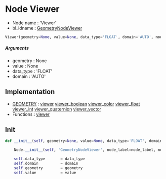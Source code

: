 # Node Viewer

- Node name : 'Viewer'
- bl_idname : [GeometryNodeViewer](https://docs.blender.org/api/current/bpy.types.GeometryNodeViewer.html)


``` python
Viewer(geometry=None, value=None, data_type='FLOAT', domain='AUTO', node_label=None, node_color=None, **kwargs)
```
##### Arguments

- geometry : None
- value : None
- data_type : 'FLOAT'
- domain : 'AUTO'

## Implementation

- [GEOMETRY](/docs/GeoNodes/socket_GEOMETRY.md) : [viewer](/docs/GeoNodes/socket_GEOMETRY.md#viewer) [viewer_boolean](/docs/GeoNodes/socket_GEOMETRY.md#viewer_boolean) [viewer_color](/docs/GeoNodes/socket_GEOMETRY.md#viewer_color) [viewer_float](/docs/GeoNodes/socket_GEOMETRY.md#viewer_float) [viewer_int](/docs/GeoNodes/socket_GEOMETRY.md#viewer_int) [viewer_quaternion](/docs/GeoNodes/socket_GEOMETRY.md#viewer_quaternion) [viewer_vector](/docs/GeoNodes/socket_GEOMETRY.md#viewer_vector)
- Functions : [viewer](/docs/GeoNodes/GeoNodesTree.md#viewer)

## Init

``` python
def __init__(self, geometry=None, value=None, data_type='FLOAT', domain='AUTO', node_label=None, node_color=None, **kwargs):

    Node.__init__(self, 'GeometryNodeViewer', node_label=node_label, node_color=node_color, **kwargs)

    self.data_type       = data_type
    self.domain          = domain
    self.geometry        = geometry
    self.value           = value
```
